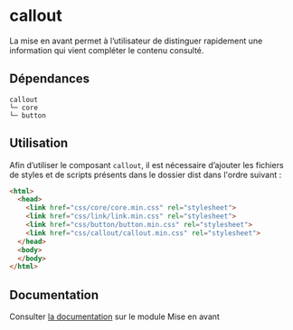 # callout

La mise en avant permet à l’utilisateur de distinguer rapidement une information qui vient compléter le contenu consulté.

## Dépendances
```shell
callout
└─ core
└─ button
```

## Utilisation
Afin d’utiliser le composant `callout`, il est nécessaire d’ajouter les fichiers de styles et de scripts présents dans le dossier dist dans l'ordre suivant :
```html
<html>
  <head>
    <link href="css/core/core.min.css" rel="stylesheet">
    <link href="css/link/link.min.css" rel="stylesheet">
    <link href="css/button/button.min.css" rel="stylesheet">
    <link href="css/callout/callout.min.css" rel="stylesheet">
  </head>
  <body>
  </body>
</html>
```

## Documentation

Consulter [la documentation](https://gouvfr.atlassian.net/wiki/spaces/DB/pages/222331196/Mise+en+avant+-+Call-out) sur le module Mise en avant